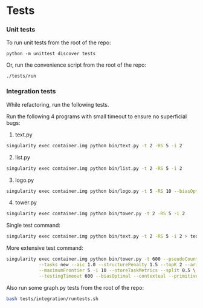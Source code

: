 Tests
=====

### Unit tests

To run unit tests from the root of the repo:

```
python -m unittest discover tests
```

Or, run the convenience script from the root of the repo:

```
./tests/run
```

### Integration tests

While refactoring, run the following tests.

Run the following 4 programs with small timeout to ensure no superficial bugs:

1. text.py

```bash
singularity exec container.img python bin/text.py -t 2 -RS 5 -i 2
```

2. list.py

```bash
singularity exec container.img python bin/list.py -t 2 -RS 5 -i 2
```

3. logo.py

```bash
singularity exec container.img python bin/logo.py -t 5 -RS 10 --biasOptimal -i 2
```

4. tower.py

```bash
singularity exec container.img python bin/tower.py -t 2 -RS 5 -i 2
```

Single test command:

```bash
singularity exec container.img python bin/text.py -t 2 -RS 5 -i 2 > text.out && singularity exec container.img python bin/list.py -t 2 -RS 5 -i 2 > list.out && singularity exec container.img python bin/logo.py -t 5 -RS 10 --biasOptimal -i 2 > logo.out
```

More extensive test command:

```bash
singularity exec container.img python bin/tower.py -t 600 --pseudoCounts 30 \
            --tasks new --aic 1.0 --structurePenalty 1.5 --topK 2 --arity 3 \
            --maximumFrontier 5 -i 10 --storeTaskMetrics --split 0.5 \
            --testingTimeout 600 --biasOptimal --contextual --primitives new --recognitionTimeout 3600 -RS 5000
```

Also run some graph.py tests from the root of the repo:

```bash
bash tests/integration/runtests.sh
``` 
 